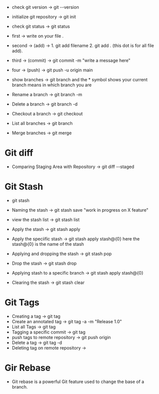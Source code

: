 -  check git version -> git --version

-  initialize git repository -> git init

-  check git status -> git status



-  first -> write on your file .

-  second -> (add) ->   1. git add filename 2. git add . (this dot is for all file add).

-  third -> (commit) -> git commit -m "write a message here"

- four -> (push) -> git push -u origin main



-  show branches -> git branch  and the * symbol shows your current branch means in which branch you are

-  Rename a branch ->  git branch -m <old-branch-name> <new-branch-name>

-  Delete a branch ->  git branch -d <branch-name>

- Checkout a branch -> git checkout <branch-name>

-  List all branches -> git branch

- Merge branches -> git merge <branch-name>

# Git diff

- Comparing Staging Area with Repository -> git diff --staged

# Git Stash
- git stash
- Naming the stash -> git stash save "work in progress on X feature"

- view the stash list -> git stash list

- Apply the stash -> git stash apply

- Apply the speciific stash -> git stash apply stash@{0}   here the stash@{0} is the name of the stash

- Applying and dropping the stash -> git stash pop
- Drop the stash -> git stash drop
- Applying stash to a specific branch -> git stash apply stash@{0} <branch-name>

- Clearing the stash -> git stash clear

# Git Tags

- Creating a tag -> git tag <tag-name>
- Create an annotated tag -> git tag -a <tag-name> -m "Release 1.0"
- List all Tags -> git tag
- Tagging a specific commit -> git tag <tag-name> <commit-hash>
- push tags to remote repository -> git push origin <tag-name>
- Delete a tag -> git tag -d <tag-name>
- Deleting tag on remote repository -> 

# Gir Rebase 
- Git rebase is a powerful Git feature used to change the base of a branch.
